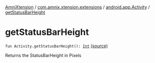 [AmniXtension](../../index.md) / [com.amnix.xtension.extensions](../index.md) / [android.app.Activity](index.md) / [getStatusBarHeight](./get-status-bar-height.md)

# getStatusBarHeight

`fun Activity.getStatusBarHeight(): `[`Int`](https://kotlinlang.org/api/latest/jvm/stdlib/kotlin/-int/index.html) [(source)](https://github.com/AmniX/AmniXTension/tree/master/AmniXtension/src/main/java/com/amnix/xtension/extensions/ActivityExtensions.kt#L53)

Returns the StatusBarHeight in Pixels

